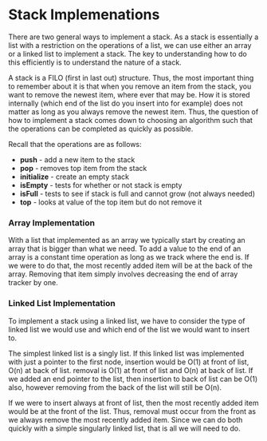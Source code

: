 # Stack Implemenations

There are two general ways to implement a stack.  As a stack is essentially a list with a restriction on the operations of a list, we can use either an array or a linked list to implement a stack.  The key to understanding how to do this efficiently is to understand the nature of a stack.

A stack is a FILO (first in last out) structure.  Thus, the most important thing to remember about it is that when you remove an item from the stack, you want to remove the newest item, where ever that may be. How it is stored internally (which end of the list do you insert into for example) does not matter as long as you always remove the newest item.  Thus, the question of how to implement a stack comes down to choosing an algorithm such that the operations can be completed as quickly as possible.

Recall that the operations are as follows:

* **push** - add a new item to the stack
* **pop** - removes top item from the stack
* **initialize** - create an empty stack
* **isEmpty** - tests for whether or not stack is empty
* **isFull** - tests to see if stack is full and cannot grow (not always needed)
* **top** - looks at value of the top item but do not remove it

### Array Implementation

With a list that implemented as an array we typically start by creating an array that is bigger than what we need.  To add a value to the end of an array is a constant time operation as long as we track where the end is.  If we were to do that, the most recently added item will be at the back of the array.  Removing that item simply involves decreasing the end of array tracker by one.

### Linked List Implementation

To implement a stack using a linked list, we have to consider the type of linked list we would use and which end of the list we would want to insert to.

The simplest linked list is a singly list.  If this linked list was implemented with just a pointer to the first node, insertion would be O(1) at front of list, O(n) at back of list.  removal is O(1) at front of list and O(n) at back of list. If we added an end pointer to the list, then insertion to back of list can be O(1) also, however removing from the back of the list will still be O(n).

If we were to insert always at front of list, then the most recently added item would be at the front of the list.  Thus, removal must occur from the front as we always remove the most recently added item.  Since we can do both quickly with a simple singularly linked list, that is all we will need to do.
